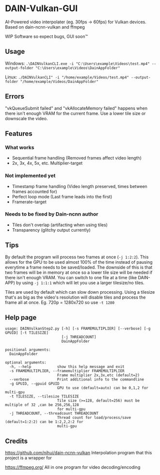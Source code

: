 # DAIN-Vulkan-GUI
AI-Powered video interpolater (eg. 30fps -> 60fps) for Vulkan devices. Based on dain-ncnn-vulkan and ffmpeg

WIP Software so expect bugs, GUI soon™

## Usage
Windows: `.\DAINVulkanCLI.exe -i "C:\Users\example\Videos\test.mp4" --output-folder "C:\Users\example\Videos\DainAppFolder"`

Linux: `./DAINVulkanCLI" -i "/home/example/Videos/test.mp4" --output-folder "/home/example/Videos/DainAppFolder"`

## Errors
"vkQueueSubmit failed" and "vkAllocateMemory failed" happens when there isn't enough VRAM for the current frame. Use a lower tile size or downscale the video. 

## Features
### What works
* Sequential frame handling (Removed frames affect video length)
* 2x, 3x, 4x, 5x, etc. Multiplier-target

### Not implemented yet
* Timestamp frame handling (Video length preserved, times between frames accounted for)
* Perfect loop mode (Last frame leads into the first)
* Framerate-target

### Needs to be fixed by Dain-ncnn author
* Tiles don't overlap (artifacting when using tiles)
* Transparency (glitchy output currently)

## Tips
By default the program will process two frames at once (`-j 1:2:2`). This allows for the GPU to be used almost 100% of the time instead of pausing everytime a frame needs to be saved/loaded. The downside of this is that two frames will be in memory at once so a lower tile size will be needed if there isn't enough VRAM. You can switch to one file at a time (like DAIN-APP) by using `-j 1:1:1` which will let you use a larger tilesize/no tiles. 

Tiles are used by default which can slow down processing. Using a tilesize that's as big as the video's resolution will disable tiles and process the frame all at once. Eg. 720p = 1280x720 so use `-t 1280`

## Help page
```
usage: DAINVulkanStep2.py [-h] [-s FRAMEMULTIPLIER] [--verbose] [-g GPUID] [-t TILESIZE]
                          [-j THREADCOUNT]
                          DainAppFolder

positional arguments:
  DainAppFolder

optional arguments:
  -h, --help            show this help message and exit
  -s FRAMEMULTIPLIER, --framemultiplier FRAMEMULTIPLIER
                        Frame multiplier 2x,3x,etc (default=2)
  --verbose             Print additional info to the commandline
  -g GPUID, --gpuid GPUID
                        GPU to use (default=auto) can be 0,1,2 for multi-gpu
  -t TILESIZE, --tilesize TILESIZE
                        Tile size (>=128, default=256) must be multiple of 32 ,can be 256,256,128
                        for multi-gpu
  -j THREADCOUNT, --threadcount THREADCOUNT
                        Thread count for load/process/save (default=1:2:2) can be 1:2,2,2:2 for
                        multi-gpu
```

## Credits
https://github.com/nihui/dain-ncnn-vulkan Interpolation program that this project is a wrapper for

https://ffmpeg.org/ All in one program for video decoding/encoding
